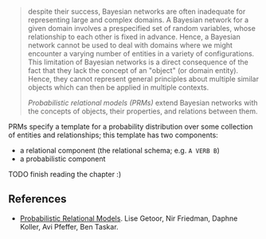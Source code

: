 > despite their success, Bayesian networks are often inadequate for representing large and complex domains. A Bayesian network for a given domain involves a prespecified set of random variables, whose relationship to each other is fixed in advance. Hence, a Bayesian network cannot be used to deal with domains where we might encounter a varying number of entities in a variety of configurations. This limitation of Bayesian networks is a direct consequence of the fact that they lack the concept of an "object" (or domain entity). Hence, they cannot represent general principles about multiple similar objects which can then be applied in multiple contexts.
>
> _Probabilistic relational models (PRMs)_ extend Bayesian networks with the concepts of objects, their properties, and relations between them.

PRMs specify a template for a probability distribution over some collection of entities and relationships; this template has two components:

- a relational component (the relational schema; e.g. `A VERB B`)
- a probabilistic component

TODO finish reading the chapter :)

## References

- [Probabilistic Relational Models](http://ai.stanford.edu/~koller/Papers/Getoor+al:SRL07.pdf). Lise Getoor, Nir Friedman, Daphne Koller, Avi Pfeffer, Ben Taskar.

